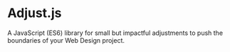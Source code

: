 # Adjust.js
A JavaScript (ES6) library for small but impactful adjustments to push the boundaries of your Web Design project.
